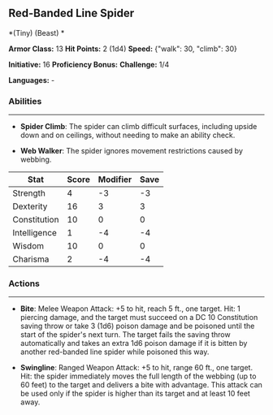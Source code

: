 ## Red-Banded Line Spider
*(Tiny) (Beast) *

**Armor Class:** 13
**Hit Points:** 2 (1d4)
**Speed:** {"walk": 30, "climb": 30}

**Initiative:** 16
**Proficiency Bonus:**
**Challenge:** 1/4

**Languages:** -

### Abilities
 --- 
- **Spider Climb**: The spider can climb difficult surfaces, including upside down and on ceilings, without needing to make an ability check.

- **Web Walker**: The spider ignores movement restrictions caused by webbing.



| Stat | Score | Modifier | Save |
| ---- | ---- | ---- | ---- |
| Strength | 4 | -3 | -3 |
| Dexterity | 16 | 3 | 3 |
| Constitution | 10 | 0 | 0 |
| Intelligence | 1 | -4 | -4 |
| Wisdom | 10 | 0 | 0 |
| Charisma | 2 | -4 | -4 |

### Actions
 --- 
- **Bite**: Melee Weapon Attack: +5 to hit, reach 5 ft., one target. Hit: 1 piercing damage, and the target must succeed on a DC 10 Constitution saving throw or take 3 (1d6) poison damage and be poisoned until the start of the spider's next turn. The target fails the saving throw automatically and takes an extra 1d6 poison damage if it is bitten by another red-banded line spider while poisoned this way.

- **Swingline**: Ranged Weapon Attack: +5 to hit, range 60 ft., one target. Hit: the spider immediately moves the full length of the webbing (up to 60 feet) to the target and delivers a bite with advantage. This attack can be used only if the spider is higher than its target and at least 10 feet away.

